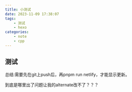 ```yaml
---
title: 小测试
date: 2023-11-09 17:38:07
tags:
    - 测试
    - hexo
categories:
    - note
    - cpp
---
```

## 测试
总结:需要先在git上push后，再pnpm run netlify，才能显示更新。

到底是哪里出了问题让我的alternate改不了？？？